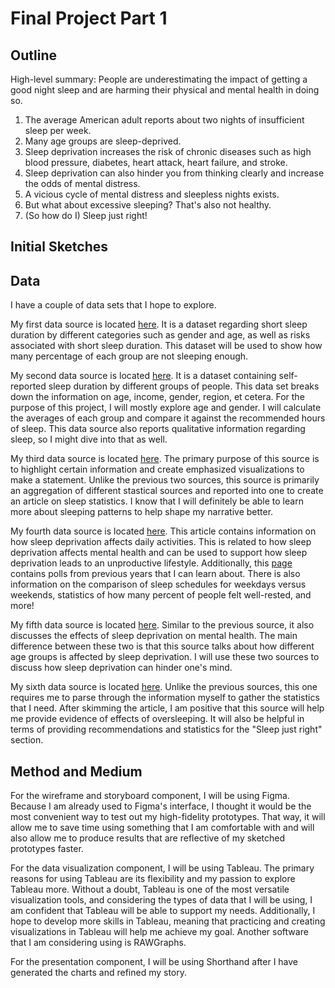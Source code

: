 # Final Project Part 1

## Outline

High-level summary: People are underestimating the impact of getting a good night sleep and are harming their physical and mental health in doing so.

1. The average American adult reports about two nights of insufficient sleep per week.
2. Many age groups are sleep-deprived.
3. Sleep deprivation increases the risk of chronic diseases such as high blood pressure, diabetes, heart attack, heart failure, and stroke.
4. Sleep deprivation can also hinder you from thinking clearly and increase the odds of mental distress.
5. A vicious cycle of mental distress and sleepless nights exists. 
6. But what about excessive sleeping? That's also not healthy.
8. (So how do I) Sleep just right! 

## Initial Sketches



## Data

I have a couple of data sets that I hope to explore. 

My first data source is located [here](https://www.cdc.gov/sleep/data_statistics.html). It is a dataset regarding short sleep duration by different categories such as gender and age, as well as risks associated with short sleep duration. This dataset will be used to show how many percentage of each group are not sleeping enough. 

My second data source is located [here](https://d25d2506sfb94s.cloudfront.net/cumulus_uploads/document/oj2638h42i/Results%20for%20YouGov%20Omnibus%20(Sleep)%20054%207.3.2019.xlsx%20%20[Group].pdf). It is a dataset containing self-reported sleep duration by different groups of people. This data set breaks down the information on age, income, gender, region, et cetera. For the purpose of this project, I will mostly explore age and gender. I will calculate the averages of each group and compare it against the recommended hours of sleep. This data source also reports qualitative information regarding sleep, so I might dive into that as well. 

My third data source is located [here](https://www.sleepfoundation.org/how-sleep-works/sleep-facts-statistics). The primary purpose of this source is to highlight certain information and create emphasized visualizations to make a statement. Unlike the previous two sources, this source is primarily an aggregation of different stastical sources and reported into one to create an article on sleep statistics. I know that I will definitely be able to learn more about sleeping patterns to help shape my narrative better. 

My fourth data source is located [here](https://www.sleepfoundation.org/wp-content/uploads/2020/03/SIA-2020-Q1-Report.pdf). This article contains information on how sleep deprivation affects daily activities. This is related to how sleep deprivation affects mental health and can be used to support how sleep deprivation leads to an unproductive lifestyle. Additionally, this [page](https://www.sleepfoundation.org/professionals/sleep-america-polls) contains polls from previous years that I can learn about. There is also information on the comparison of sleep schedules for weekdays versus weekends, statistics of how many percent of people felt well-rested, and more!

My fifth data source is located [here](https://www.ncbi.nlm.nih.gov/pmc/articles/PMC3163498/). Similar to the previous source, it also discusses the effects of sleep deprivation on mental health. The main difference between these two is that this source talks about how different age groups is affected by sleep deprivation. I will use these two sources to discuss how sleep deprivation can hinder one's mind. 

My sixth data source is located [here](https://amerisleep.com/blog/oversleeping-the-health-effects/). Unlike the previous sources, this one requires me to parse through the information myself to gather the statistics that I need. After skimming the article, I am positive that this source will help me provide evidence of effects of oversleeping. It will also be helpful in terms of providing recommendations and statistics for the "Sleep just right" section. 


## Method and Medium

For the wireframe and storyboard component, I will be using Figma. Because I am already used to Figma's interface, I thought it would be the most convenient way to test out my high-fidelity prototypes. That way, it will allow me to save time using something that I am comfortable with and will also allow me to produce results that are reflective of my sketched prototypes faster. 

For the data visualization component, I will be using Tableau. The primary reasons for using Tableau are its flexibility and my passion to explore Tableau more. Without a doubt, Tableau is one of the most versatile visualization tools, and considering the types of data that I will be using, I am confident that Tableau will be able to support my needs. Additionally, I hope to develop more skills in Tableau, meaning that practicing and creating visualizations in Tableau will help me achieve my goal. Another software that I am considering using is RAWGraphs.   

For the presentation component, I will be using Shorthand after I have generated the charts and refined my story.

